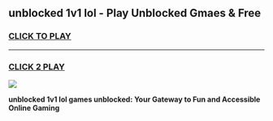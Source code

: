 
## unblocked 1v1 lol - Play Unblocked Gmaes & Free
<h3>
<a href="https://premium.freeplayer.one?title=unblocked_1v1_lol&ref=20F">CLICK TO PLAY</a></h3>
<hr>

<h3>
<a href="https://premium.freeplayer.one?title=unblocked_1v1_lol&ref=20F">CLICK 2 PLAY</a>
  
</h3>

<a href="https://premium.freeplayer.one?title=unblocked_1v1_lol&ref=20F/"><img src="https://clearcache.store/games.png"></a>


**unblocked 1v1 lol games unblocked: Your Gateway to Fun and Accessible Online Gaming**
